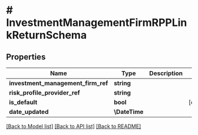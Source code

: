 # # InvestmentManagementFirmRPPLinkReturnSchema

## Properties

Name | Type | Description | Notes
------------ | ------------- | ------------- | -------------
**investment_management_firm_ref** | **string** |  |
**risk_profile_provider_ref** | **string** |  |
**is_default** | **bool** |  | [optional]
**date_updated** | **\DateTime** |  |

[[Back to Model list]](../../README.md#models) [[Back to API list]](../../README.md#endpoints) [[Back to README]](../../README.md)
